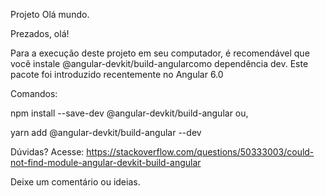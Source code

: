 Projeto Olá mundo.

Prezados, olá!

Para a execução deste projeto em seu computador, é recomendável que você instale @angular-devkit/build-angularcomo dependência dev. 
Este pacote foi introduzido recentemente no Angular 6.0

Comandos:

npm install --save-dev @angular-devkit/build-angular
ou,

yarn add @angular-devkit/build-angular --dev

Dúvidas? Acesse:
https://stackoverflow.com/questions/50333003/could-not-find-module-angular-devkit-build-angular

Deixe um comentário ou ideias.
